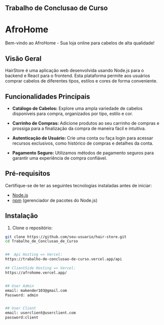 ## Trabalho de Conclusao de Curso


# AfroHome

Bem-vindo ao AfroHome - Sua loja online para cabelos de alta qualidade!

## Visão Geral

HairStore é uma aplicação web desenvolvida usando Node.js para o backend e React para o frontend. Esta plataforma permite aos usuários comprar cabelos de diferentes tipos, estilos e cores de forma conveniente.

## Funcionalidades Principais

- **Catálogo de Cabelos:** Explore uma ampla variedade de cabelos disponíveis para compra, organizados por tipo, estilo e cor.

- **Carrinho de Compras:** Adicione produtos ao seu carrinho de compras e prossiga para a finalização da compra de maneira fácil e intuitiva.

- **Autenticação de Usuário:** Crie uma conta ou faça login para acessar recursos exclusivos, como histórico de compras e detalhes da conta.

- **Pagamento Seguro:** Utilizamos métodos de pagamento seguros para garantir uma experiência de compra confiável.

## Pré-requisitos

Certifique-se de ter as seguintes tecnologias instaladas antes de iniciar:

- [Node.js](https://nodejs.org/)
- [npm](https://www.npmjs.com/) (gerenciador de pacotes do Node.js)

## Instalação

1. Clone o repositório:

```bash
git clone https://github.com/seu-usuario/hair-store.git
cd Trabalho_de_Conclusao_de_Curso


##  Api Hosting => Vercel: 
https://trabalho-de-conclusao-de-curso.vercel.app/api

## ClientSide Hosting => Vercel: 
https://afrohome.vercel.app/


## User Admin
email: makender103@gmail.com
Password: admin


## User Client
email: userclient@userclient.com
password:client

